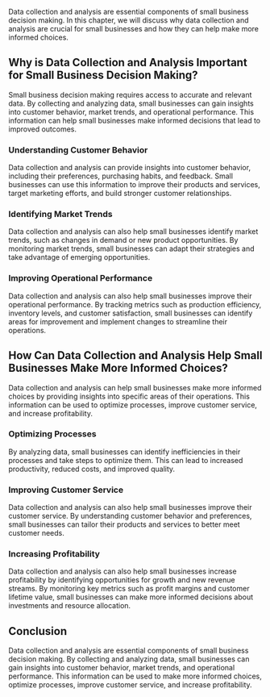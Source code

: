 
Data collection and analysis are essential components of small business decision making. In this chapter, we will discuss why data collection and analysis are crucial for small businesses and how they can help make more informed choices.

Why is Data Collection and Analysis Important for Small Business Decision Making?
---------------------------------------------------------------------------------

Small business decision making requires access to accurate and relevant data. By collecting and analyzing data, small businesses can gain insights into customer behavior, market trends, and operational performance. This information can help small businesses make informed decisions that lead to improved outcomes.

### Understanding Customer Behavior

Data collection and analysis can provide insights into customer behavior, including their preferences, purchasing habits, and feedback. Small businesses can use this information to improve their products and services, target marketing efforts, and build stronger customer relationships.

### Identifying Market Trends

Data collection and analysis can also help small businesses identify market trends, such as changes in demand or new product opportunities. By monitoring market trends, small businesses can adapt their strategies and take advantage of emerging opportunities.

### Improving Operational Performance

Data collection and analysis can also help small businesses improve their operational performance. By tracking metrics such as production efficiency, inventory levels, and customer satisfaction, small businesses can identify areas for improvement and implement changes to streamline their operations.

How Can Data Collection and Analysis Help Small Businesses Make More Informed Choices?
--------------------------------------------------------------------------------------

Data collection and analysis can help small businesses make more informed choices by providing insights into specific areas of their operations. This information can be used to optimize processes, improve customer service, and increase profitability.

### Optimizing Processes

By analyzing data, small businesses can identify inefficiencies in their processes and take steps to optimize them. This can lead to increased productivity, reduced costs, and improved quality.

### Improving Customer Service

Data collection and analysis can also help small businesses improve their customer service. By understanding customer behavior and preferences, small businesses can tailor their products and services to better meet customer needs.

### Increasing Profitability

Data collection and analysis can also help small businesses increase profitability by identifying opportunities for growth and new revenue streams. By monitoring key metrics such as profit margins and customer lifetime value, small businesses can make more informed decisions about investments and resource allocation.

Conclusion
----------

Data collection and analysis are essential components of small business decision making. By collecting and analyzing data, small businesses can gain insights into customer behavior, market trends, and operational performance. This information can be used to make more informed choices, optimize processes, improve customer service, and increase profitability.
